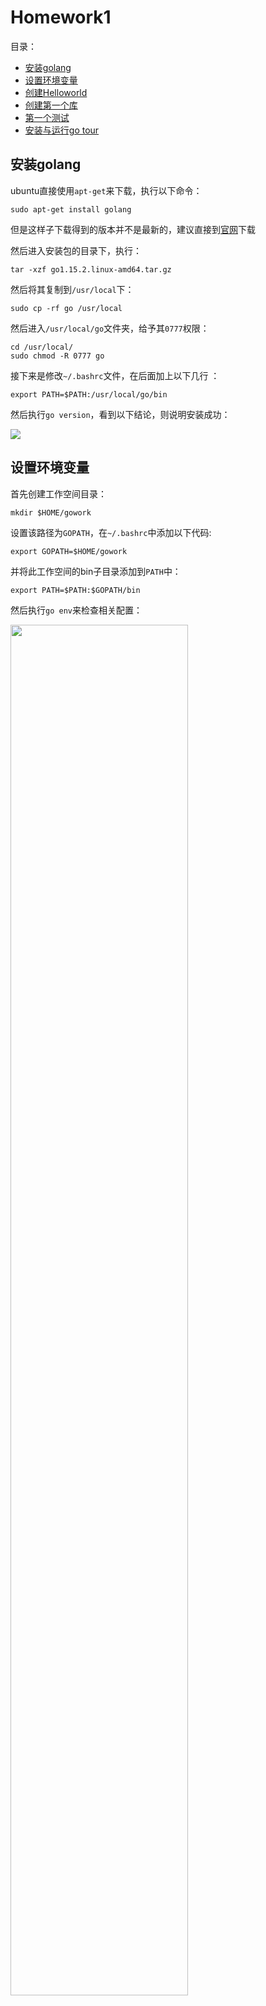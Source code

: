 # Homework1

目录：
* [安装golang]("安装golang") 
* [设置环境变量]("设置环境变量")
* [创建Helloworld]("创建Helloworld")
* [创建第一个库]("创建第一个库")
* [第一个测试]("第一个测试")
* [安装与运行go tour]("安装与运行`gotour`")

## 安装golang

ubuntu直接使用`apt-get`来下载，执行以下命令：

```
sudo apt-get install golang
```
但是这样子下载得到的版本并不是最新的，建议直接到[官网](https://golang.org/doc/install?download=go1.15.2.linux-amd64.tar.gz)下载

然后进入安装包的目录下，执行：
```
tar -xzf go1.15.2.linux-amd64.tar.gz
```

然后将其复制到`/usr/local`下：
```
sudo cp -rf go /usr/local
```

然后进入`/usr/local/go`文件夹，给予其`0777`权限：
```
cd /usr/local/
sudo chmod -R 0777 go
```

接下来是修改`~/.bashrc`文件，在后面加上以下几行 ：
```
export PATH=$PATH:/usr/local/go/bin
```
然后执行`go version`，看到以下结论，则说明安装成功：

![](./images/1.png)

## 设置环境变量

首先创建工作空间目录：
```
mkdir $HOME/gowork
```

设置该路径为`GOPATH`，在`~/.bashrc`中添加以下代码:
```
export GOPATH=$HOME/gowork
```

并将此工作空间的bin子目录添加到`PATH`中：
```
export PATH=$PATH:$GOPATH/bin
```

然后执行`go env`来检查相关配置：  

<img src="./images/2.png" width=75% height=75%>

## 创建Helloworld

首先创建包路径：
```
mkdir -p $GOPATH/src/github.com/Hide-on-bush2
```

创建第一个程序的目录：
```
mkdir $GOPATH/src/github.com/Hide-on-bush2/hello
```

然后进入相应的目录下，创建一个`hello.go`文件，并编辑该文件如下：
```
package main

import "fmt"

func main() {
	fmt.Printf("Hello, world.\n")
}
```

然后可以用go工具来构建并安装此程序了：
```
go install github.com/Hide-on-bush2/hello
```

然后便可以输入`$GOPATH/bin/hello`来执行：
![](./images/3.png)

## 创建第一个库

创建包目录：
```
mkdir $GOPATH/src/github.com/Hide-on-bush2/stringutil
```

然后在该目录中创建文件`reverse.go`，并编辑文件内容如下：
```
// stringutil 包含有用于处理字符串的工具函数。
package stringutil

// Reverse 将其实参字符串以符文为单位左右反转。
func Reverse(s string) string {
	r := []rune(s)
	for i, j := 0, len(r)-1; i < len(r)/2; i, j = i+1, j-1 {
		r[i], r[j] = r[j], r[i]
	}
	return string(r)
}
```

然后可以用`go build`命令来测试编译：
```
go build github.com/Hide-on-bush2/stringutil
```

然后执行`go install`命令，将包的对象放到工作空间的`pkg`目录中：
```
go install github.com/Hide-on-bush2/stringutil
```

然后修改`hello.go`文件来使用`stringutil`包：
```
package main

import (
	"fmt"

	"github.com/Hide-on-bush2/stringutil"
)

func main() {
	fmt.Printf(stringutil.Reverse("!oG ,olleH"))
}
```

然后执行安装：
```
go install github.com/Hide-on-bush2/hello
```

然后执行`$GOPATH/bin/hello`来运行新的`hello`程序：
![](images/4.png)

## 第一个测试

创建测试文件：
```
touch $GOPATH/src/github.com/Hide-on-bush2/stringutil/reverse_test.go
```

编辑`reverse_test.go`文件如下：
```
package stringutil

import "testing"

func TestReverse(t *testing.T) {
	cases := []struct {
		in, want string
	}{
		{"Hello, world", "dlrow ,olleH"},
		{"Hello, 世界", "界世 ,olleH"},
		{"", ""},
	}
	for _, c := range cases {
		got := Reverse(c.in)
		if got != c.want {
			t.Errorf("Reverse(%q) == %q, want %q", c.in, got, c.want)
		}
	}
}
```

然后执行`go test github.com/Hide-on-bush2/stringutil`来运行该测试：
![](./images/5.png)

## 安装必要的工具和插件

在`vscode`创建一个`test.go`文件，会提示你安装一些插件，点击`install All`会发生错误 ：
<img src="./images/6.png" width=75% height=75%>

只能手动`clone`:  

![](./images/7.png)

然后执行以下命令手动安装：
```
go install golang.org/x/tools/go/buildutil
```

[设置代理](https://learnku.com/go/wikis/38122)，使用国内镜像加速：
```
# 启用 Go Modules 功能
go env -w GO111MODULE=on

# 1. 七牛 CDN
go env -w  GOPROXY=https://goproxy.cn

# 2. 阿里云
go env -w GOPROXY=https://mirrors.aliyun.com/goproxy/

# 3. 官方
go env -w  GOPROXY=https://goproxy.io

```

之后写个脚本来手动安装插件（需要挂VPN）:
```
go get -v github.com/mdempsky/gocode
go get -v github.com/uudashr/gopkgs/v2/cmd/gopkgs
go get -v github.com/ramya-rao-a/go-outline
go get -v github.com/acroca/go-symbols
go get -v golang.org/x/tools/cmd/guru
go get -v golang.org/x/tools/cmd/gorename
go get -v github.com/cweill/gotests/...
go get -v github.com/fatih/gomodifytags
go get -v github.com/josharian/impl
go get -v github.com/davidrjenni/reftools/cmd/fillstruct
go get -v github.com/haya14busa/goplay/cmd/goplay
go get -v github.com/godoctor/godoctor
go get -v github.com/go-delve/delve/cmd/dlv
go get -v github.com/stamblerre/gocode
go get -v github.com/rogpeppe/godef
go get -v github.com/sqs/goreturns
go get -v golang.org/x/lint/golint

```
就可以正常下载了

## 安装与运行`gotour`

如果是按照以下比较旧的版本来安装：
```
$ go get github.com/Go-zh/tour/gotour
$ gotour
```

会得到以下结果：  

![](./images/8.png)

说明这个是已经过期了的，应该按照[官网](https://learnku.com/go/wikis/38166)来进行下载

下载安装包：
```
go get golang.org/x/tour
```

这时候我们下载得到的安装包放在`$GOPATH/pkg`文件夹下，我们要把它copy到`$GOPATH/src/golang.org/x/tour`，这是因为程序会去读取`$GOPATH/src/golang.org/x/tour`的内容进行渲染：
```
cp -rf $GOPATH/pkg/mod/golang.org/x/tour@v0.0.0-20200508155540-0608babe047d $GOPATH/src/golang.org/x/tour
```

然后再执行`tour`，命令行就会出现以上内容，并且会跳转到`go tour`的页面：
![](./images/9.png)

![](./images/10.png)

